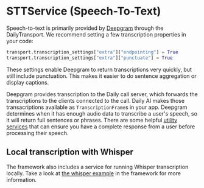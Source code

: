 # STTService (Speech-To-Text)

Speech-to-text is primarily provided by [Deepgram](https://deepgram.com/) through the DailyTransport. We recommend setting a few transcription properties in your code:

```python
transport.transcription_settings["extra"]["endpointing"] = True
transport.transcription_settings["extra"]["punctuate"] = True
```

These settings enable Deepgram to return transcriptions very quickly, but still include punctuation. This makes it easier to do sentence aggregation or display captions.

Deepgram provides transcription to the Daily call server, which forwards the transcriptions to the clients connected to the call. Daily AI makes those transacriptions available as `TranscriptionFrame`s in your app. Deepgram determines when it has enough audio data to transcribe a user's speech, so it will return full sentences or phrases. There are some helpful [utility services](utilities) that can ensure you have a complete response from a user before processing their speech.

## Local transcription with Whisper

The framework also includes a service for running Whisper transcription locally. Take a look at [the whisper example](https://github.com/daily-co/daily-ai-sdk/blob/9590cc2fbc0d5ad6a784e2a3b743005eb7beeb17/examples/foundational/13-whisper-transcription.py) in the framework for more information.
